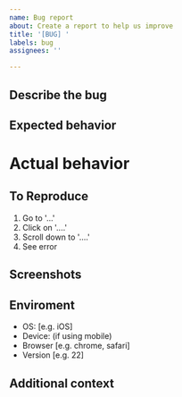 ```yaml
---
name: Bug report
about: Create a report to help us improve
title: '[BUG] '
labels: bug
assignees: ''

---
```


## Describe the bug
<!-- A clear and concise description of what the bug is. -->

## Expected behavior
<!-- A clear and concise description of what you expected to happen. -->

# Actual behavior
<!-- A clear and concise description of what actually happened. -->

## To Reproduce
<!-- Steps to reproduce the behavior: -->
1. Go to '...'
2. Click on '....'
3. Scroll down to '....'
4. See error

## Screenshots
<!-- If applicable, add screenshots to help explain your problem. -->

## Enviroment

- OS: [e.g. iOS]
- Device: (if using mobile)
- Browser [e.g. chrome, safari]
- Version [e.g. 22]

## Additional context
<!-- Add any other context about the problem here. -->
